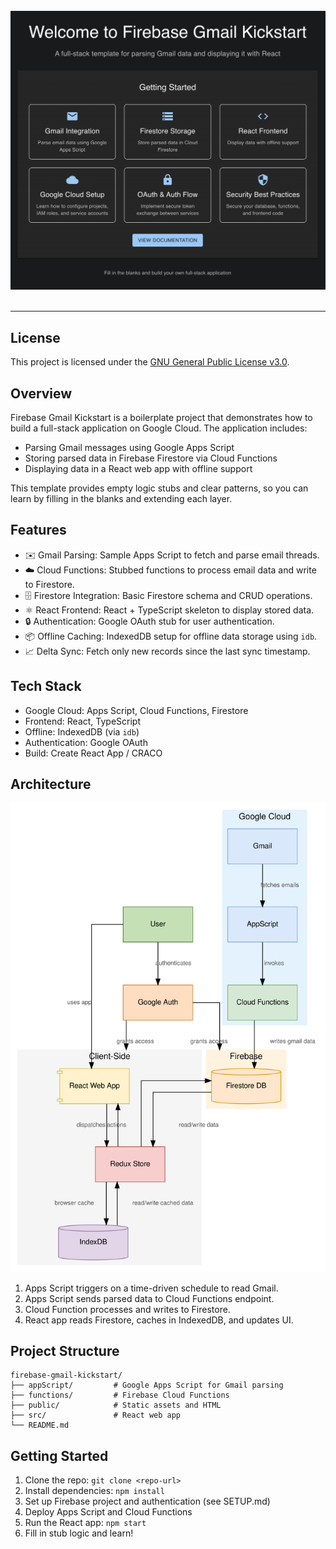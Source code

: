 <div align="center">
  <br/>
  <img src="public/overview.png" alt="Firebase Gmail Kickstart Logo" width="650px" />
  <br/>
  <br/>
</div>



---

## License

This project is licensed under the [GNU General Public License v3.0](LICENSE).

## Overview

Firebase Gmail Kickstart is a boilerplate project that demonstrates how to build a full-stack application on Google Cloud. The application includes:

- Parsing Gmail messages using Google Apps Script
- Storing parsed data in Firebase Firestore via Cloud Functions
- Displaying data in a React web app with offline support

This template provides empty logic stubs and clear patterns, so you can learn by filling in the blanks and extending each layer.

## Features

* ✉️ Gmail Parsing: Sample Apps Script to fetch and parse email threads.
* ☁️ Cloud Functions: Stubbed functions to process email data and write to Firestore.
* 🗄️ Firestore Integration: Basic Firestore schema and CRUD operations.
* ⚛️ React Frontend: React + TypeScript skeleton to display stored data.
* 🔒 Authentication: Google OAuth stub for user authentication.
* 📦 Offline Caching: IndexedDB setup for offline data storage using `idb`.
* 📈 Delta Sync: Fetch only new records since the last sync timestamp.


## Tech Stack

* Google Cloud: Apps Script, Cloud Functions, Firestore
* Frontend: React, TypeScript
* Offline: IndexedDB (via `idb`)
* Authentication: Google OAuth
* Build: Create React App / CRACO

## Architecture

![Architecture Diagram](public/docs/dataflow.svg)

1. Apps Script triggers on a time-driven schedule to read Gmail.
2. Apps Script sends parsed data to Cloud Functions endpoint.
3. Cloud Function processes and writes to Firestore.
4. React app reads Firestore, caches in IndexedDB, and updates UI.

## Project Structure

```
firebase-gmail-kickstart/
├── appScript/         # Google Apps Script for Gmail parsing
├── functions/         # Firebase Cloud Functions
├── public/            # Static assets and HTML
├── src/               # React web app
└── README.md
```

## Getting Started

1. Clone the repo: `git clone <repo-url>`
2. Install dependencies: `npm install`
3. Set up Firebase project and authentication (see SETUP.md)
4. Deploy Apps Script and Cloud Functions
5. Run the React app: `npm start`
6. Fill in stub logic and learn!
